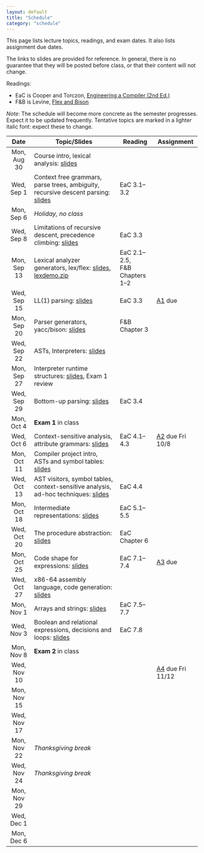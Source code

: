 ```yaml
---
layout: default
title: "Schedule"
category: "schedule"
---
```


This page lists lecture topics, readings, and exam dates.  It also lists assignment due dates.

The links to slides are provided for reference.  In general, there is no guarantee that they will be posted before class, or that their content will not change.

Readings:

* EaC is Cooper and Torczon, [Engineering a Compiler (2nd Ed.)](https://www.elsevier.com/books/engineering-a-compiler/cooper/978-0-12-088478-0)
* F&amp;B is Levine, [Flex and Bison](https://www.oreilly.com/library/view/flex-bison/9780596805418/)

*Note*: The schedule will become more concrete as the semester progresses. Expect it to be updated frequently.  Tentative topics are marked <span class="tentative">in a lighter italic font</span>: expect these to change.

Date               | Topic/Slides | Reading      | Assignment
:----------------: | ------------ | ------------ | ----------
Mon, Aug 30 | Course intro, lexical analysis: [slides](lectures/lecture01-public.pdf)
Wed, Sep 1 | Context free grammars, parse trees, ambiguity, recursive descent parsing: [slides](lectures/lecture02-public.pdf) | EaC 3.1–3.2
Mon, Sep 6 | *Holiday, no class*
Wed, Sep 8 | Limitations of recursive descent, precedence climbing: [slides](lectures/lecture03-public.pdf) | EaC 3.3
Mon, Sep 13 | Lexical analyzer generators, lex/flex: [slides](lectures/lecture04-public.pdf), [lexdemo.zip](lectures/lexdemo.zip) | EaC 2.1–2.5,<br>F&amp;B Chapters 1–2
Wed, Sep 15 | LL(1) parsing: [slides](lectures/lecture05-public.pdf) | EaC 3.3 | [A1](assign/assign01.html) due
Mon, Sep 20 | Parser generators, yacc/bison: [slides](lectures/lecture06-public.pdf)  | F&amp;B Chapter 3
Wed, Sep 22 | ASTs, Interpreters: [slides](lectures/lecture07-public.pdf)  | 
Mon, Sep 27 | Interpreter runtime structures: [slides](lectures/lecture08-public.pdf), Exam 1 review  | <!-- -->
Wed, Sep 29 | Bottom-up parsing: [slides](lectures/lecture09-public.pdf)  |  EaC 3.4
Mon, Oct 4 | **Exam 1** in class
Wed, Oct 6 | Context-sensitive analysis, attribute grammars: [slides](lectures/Context_sensitive_Analysis_I.pdf) | EaC 4.1–4.3 | [A2](assign/assign02.html) due Fri 10/8
Mon, Oct 11 | Compiler project intro, ASTs and symbol tables: [slides](lectures/lecture11-public.pdf)  |  
Wed, Oct 13 | AST visitors, symbol tables, context-sensitive analysis, ad-hoc techniques: [slides](lectures/Context_sensitive_Analysis_II.pdf) | EaC 4.4
Mon, Oct 18 | Intermediate representations: [slides](lectures/Intermediate_Representations.pdf) | EaC 5.1–5.5 |
Wed, Oct 20 | The procedure abstraction: [slides](lectures/The_Procedure_Abstraction_I.pdf) | EaC Chapter 6 |
Mon, Oct 25 | Code shape for expressions: [slides](/lectures/Code_Shape_I_Quick_Intro_to_Code_Generation_+_Code_Shape_for_Expressions.pdf) | EaC 7.1–7.4 |  [A3](assign/assign03.html) due
Wed, Oct 27 | x86-64 assembly language, code generation: [slides](lectures/lecture16-public.pdf) |  | 
Mon, Nov 1 | Arrays and strings: [slides](lectures/Code_Shape_II_Arrays_Aggregates_&_Strings.pdf) | EaC 7.5–7.7 |
Wed, Nov 3 | Boolean and relational expressions, decisions and loops: [slides](lectures/Code_Shape_III_Boolean_and_Relational_Expressions_+_Control_Flow.pdf) | EaC 7.8 | 
Mon, Nov 8 | **Exam 2** in class <!--Intro to Code optimization: [slides](lectures/Introduction_to_Optimization_terminology_&_local_value_numbering.pdf), [slides](lectures/Regional_Optimization_Superlocal_Value_Numbering_and_Loop_Unrolling.pdf) --> | <!-- EaC 8.1–8.5 --> | <!-- -->
Wed, Nov 10 | <!--Intro to Global optimization, Instruction selection: [slides](lectures/Global_Optimization_Live_Analysis.pdf), [slides](lectures/Introduction_to_Instruction_Selection_and_Peephole_based_Selection.pdf) --> | <!-- EaC 8.6, 11.5--> | [A4](assign/assign04.html) due Fri 11/12
Mon, Nov 15 | <!--Instruction selection, continued --> | <!-- --> | <!-- [A4](assign/assign04.html) due 11/13-->
Wed, Nov 17 | <!--<b>Exam 3 out</b>, Local register allocation: [slides](lectures/Local_Register_Allocation_and_Lab_1.pdf) --> | <!-- EaC 13.1–13.3-->
Mon, Nov 22 | *Thanksgiving break*
Wed, Nov 24 | *Thanksgiving break*
Mon, Nov 29 | <!--Discussion and [advice](assign/assign05-advice.html) on implementing code optimization -->
Wed, Dec 1 | <!--Dataflow analysis: [slides](lectures/foster-dataflow.pdf) --> | <!-- EaC 9.1–9.2, [Killdall-POPL73](lectures/killdall-popl73.pdf)-->
Mon, Dec 6 | <!--Dataflow analysis, continued; [more code optimization advice](lectures/dec02-outline.txt)  --> | <!-- --> | <!-- [A5](assign/assign05.html) due 12/4-->

<!--
See orig-sched.txt for original schedule for portion of the course
10/6 and later
-->
